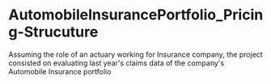 # AutomobileInsurancePortfolio_Pricing-Strucuture
Assuming the role of an actuary working for Insurance company, the project consisted on evaluating last year's claims data of the company's Automobile Insurance portfolio
